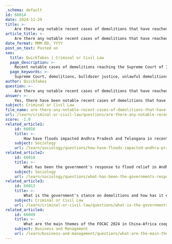 ```yaml
---
_schema: default
id: 66014
date: 2024-11-29
title: >-
    Are there any notable recent cases of demolitions that have reached the Supreme Court?
article_title: >-
    Are there any notable recent cases of demolitions that have reached the Supreme Court?
date_format: MMM DD, YYYY
post_on_text: Posted on
seo:
  title: QuickTakes | Criminal or Civil Law
  page_description: >-
    Recent notable cases of demolitions reaching the Supreme Court of India address unlawful demolitions known as 'bulldozer justice', emphasizing the importance of legal processes and citizens' rights.
  page_keywords: >-
    Supreme Court, demolitions, bulldozer justice, unlawful demolitions, legal process, rule of law, separation of powers, guidelines, accountability, citizens' rights
author: QuickTakes
question: >-
    Are there any notable recent cases of demolitions that have reached the Supreme Court?
answer: >-
    Yes, there have been notable recent cases of demolitions that have reached the Supreme Court of India. The Court has been actively addressing the issue of unlawful demolitions, particularly those referred to as "bulldozer justice," where state authorities have demolished properties of individuals accused of crimes without following due legal processes.\n\nOn October 1, 2024, a Division Bench of Justices B.R. Gavai and K.V. Viswanathan reserved judgment on a batch of petitions challenging these unlawful demolitions. The Supreme Court has been hearing these petitions since 2022, with significant hearings occurring in September 2024. The Court has expressed strong opposition to arbitrary demolitions, emphasizing the need for adherence to the rule of law and due process.\n\nIn a landmark ruling on November 13, 2024, the Supreme Court observed that such demolitions violate the rule of law and the principle of separation of powers, asserting that only the judiciary can determine guilt. The Court laid down comprehensive guidelines for legal demolitions, mandating that authorities provide at least 15 days' notice before any demolition and allowing individuals to challenge these orders. The guidelines also require accountability measures for officials involved in the demolition process.\n\nAdditionally, the Court's ruling specifically excludes unauthorized structures in public places and cases with existing court demolition orders, thereby ensuring that due process is followed in all demolition actions. This series of rulings and guidelines reflects the Supreme Court's commitment to curbing illegal demolitions and protecting citizens' rights.
subject: Criminal or Civil Law
file_name: are-there-any-notable-recent-cases-of-demolitions-that-have-reached-the-supreme-court.md
url: /learn/criminal-or-civil-law/questions/are-there-any-notable-recent-cases-of-demolitions-that-have-reached-the-supreme-court
score: -1.0
related_article1:
    id: 66016
    title: >-
        How have floods impacted Andhra Pradesh and Telangana in recent years?
    subject: Sociology
    url: /learn/sociology/questions/how-have-floods-impacted-andhra-pradesh-and-telangana-in-recent-years
related_article2:
    id: 66018
    title: >-
        What has been the government's response to flood relief in Andhra Pradesh and Telangana?
    subject: Sociology
    url: /learn/sociology/questions/what-has-been-the-governments-response-to-flood-relief-in-andhra-pradesh-and-telangana
related_article3:
    id: 66013
    title: >-
        What is the government's stance on demolitions and how has it evolved?
    subject: Criminal or Civil Law
    url: /learn/criminal-or-civil-law/questions/what-is-the-governments-stance-on-demolitions-and-how-has-it-evolved
related_article4:
    id: 66049
    title: >-
        What are the main themes of the FOCAC 2024 in China-Africa cooperation?
    subject: Business and Management
    url: /learn/business-and-management/questions/what-are-the-main-themes-of-the-focac-2024-in-chinaafrica-cooperation
---
```


&nbsp;